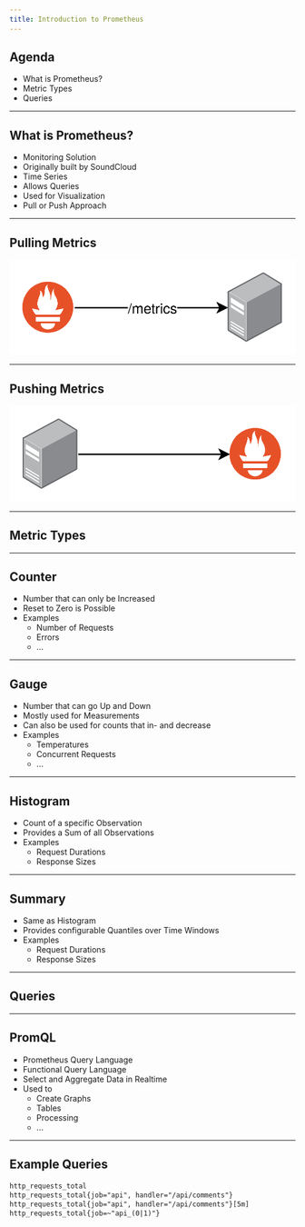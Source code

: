 ```yaml
---
title: Introduction to Prometheus
---
```


## Agenda

- What is Prometheus?
- Metric Types
- Queries

---

## What is Prometheus?

- Monitoring Solution
- Originally built by SoundCloud
- Time Series
- Allows Queries
- Used for Visualization
- Pull or Push Approach

---

## Pulling Metrics

![](../assets/L24-proteus-pull.png)

---

## Pushing Metrics

![](../assets/L24-proteus-push.png)

---

## Metric Types

---

## Counter

- Number that can only be Increased
- Reset to Zero is Possible
- Examples
  - Number of Requests
  - Errors
  - ...

---

## Gauge

- Number that can go Up and Down
- Mostly used for Measurements
- Can also be used for counts that in- and decrease
- Examples
  - Temperatures
  - Concurrent Requests
  - ...

---

## Histogram

- Count of a specific Observation
- Provides a Sum of all Observations
- Examples
  - Request Durations
  - Response Sizes

---

## Summary

- Same as Histogram
- Provides configurable Quantiles over Time Windows
- Examples
  - Request Durations
  - Response Sizes

---

## Queries

---

## PromQL

- Prometheus Query Language
- Functional Query Language
- Select and Aggregate Data in Realtime
- Used to
  - Create Graphs
  - Tables
  - Processing
  - ...

---

## Example Queries

```
http_requests_total
http_requests_total{job="api", handler="/api/comments"}
http_requests_total{job="api", handler="/api/comments"}[5m]
http_requests_total{job=~"api_(0|1)"}
```
